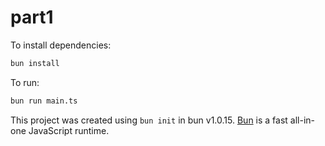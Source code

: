 # part1

To install dependencies:

```bash
bun install
```

To run:

```bash
bun run main.ts
```

This project was created using `bun init` in bun v1.0.15. [Bun](https://bun.sh) is a fast all-in-one JavaScript runtime.
